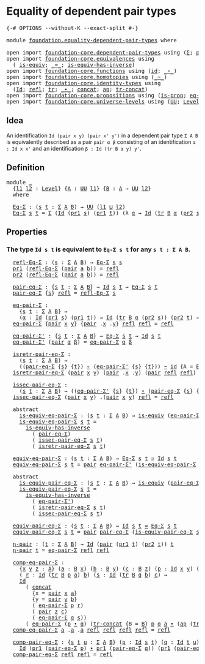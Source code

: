 # Equality of dependent pair types

<pre class="Agda"><a id="45" class="Symbol">{-#</a> <a id="49" class="Keyword">OPTIONS</a> <a id="57" class="Pragma">--without-K</a> <a id="69" class="Pragma">--exact-split</a> <a id="83" class="Symbol">#-}</a>

<a id="88" class="Keyword">module</a> <a id="95" href="foundation.equality-dependent-pair-types.html" class="Module">foundation.equality-dependent-pair-types</a> <a id="136" class="Keyword">where</a>

<a id="143" class="Keyword">open</a> <a id="148" class="Keyword">import</a> <a id="155" href="foundation-core.dependent-pair-types.html" class="Module">foundation-core.dependent-pair-types</a> <a id="192" class="Keyword">using</a> <a id="198" class="Symbol">(</a><a id="199" href="foundation-core.dependent-pair-types.html#502" class="Record">Σ</a><a id="200" class="Symbol">;</a> <a id="202" href="foundation-core.dependent-pair-types.html#575" class="InductiveConstructor">pair</a><a id="206" class="Symbol">;</a> <a id="208" href="foundation-core.dependent-pair-types.html#592" class="Field">pr1</a><a id="211" class="Symbol">;</a> <a id="213" href="foundation-core.dependent-pair-types.html#604" class="Field">pr2</a><a id="216" class="Symbol">)</a>
<a id="218" class="Keyword">open</a> <a id="223" class="Keyword">import</a> <a id="230" href="foundation-core.equivalences.html" class="Module">foundation-core.equivalences</a> <a id="259" class="Keyword">using</a>
  <a id="267" class="Symbol">(</a> <a id="269" href="foundation-core.equivalences.html#1542" class="Function">is-equiv</a><a id="277" class="Symbol">;</a> <a id="279" href="foundation-core.equivalences.html#1607" class="Function Operator">_≃_</a><a id="282" class="Symbol">;</a> <a id="284" href="foundation-core.equivalences.html#2999" class="Function">is-equiv-has-inverse</a><a id="304" class="Symbol">)</a>
<a id="306" class="Keyword">open</a> <a id="311" class="Keyword">import</a> <a id="318" href="foundation-core.functions.html" class="Module">foundation-core.functions</a> <a id="344" class="Keyword">using</a> <a id="350" class="Symbol">(</a><a id="351" href="foundation-core.functions.html#309" class="Function">id</a><a id="353" class="Symbol">;</a> <a id="355" href="foundation-core.functions.html#407" class="Function Operator">_∘_</a><a id="358" class="Symbol">)</a>
<a id="360" class="Keyword">open</a> <a id="365" class="Keyword">import</a> <a id="372" href="foundation-core.homotopies.html" class="Module">foundation-core.homotopies</a> <a id="399" class="Keyword">using</a> <a id="405" class="Symbol">(</a><a id="406" href="foundation-core.homotopies.html#467" class="Function Operator">_~_</a><a id="409" class="Symbol">)</a>
<a id="411" class="Keyword">open</a> <a id="416" class="Keyword">import</a> <a id="423" href="foundation-core.identity-types.html" class="Module">foundation-core.identity-types</a> <a id="454" class="Keyword">using</a>
  <a id="462" class="Symbol">(</a><a id="463" href="foundation-core.identity-types.html#641" class="Datatype">Id</a><a id="465" class="Symbol">;</a> <a id="467" href="foundation-core.identity-types.html#694" class="InductiveConstructor">refl</a><a id="471" class="Symbol">;</a> <a id="473" href="foundation-core.identity-types.html#4583" class="Function">tr</a><a id="475" class="Symbol">;</a> <a id="477" href="foundation-core.identity-types.html#1239" class="Function Operator">_∙_</a><a id="480" class="Symbol">;</a> <a id="482" href="foundation-core.identity-types.html#1302" class="Function">concat</a><a id="488" class="Symbol">;</a> <a id="490" href="foundation-core.identity-types.html#2853" class="Function">ap</a><a id="492" class="Symbol">;</a> <a id="494" href="foundation-core.identity-types.html#5160" class="Function">tr-concat</a><a id="503" class="Symbol">)</a>
<a id="505" class="Keyword">open</a> <a id="510" class="Keyword">import</a> <a id="517" href="foundation-core.propositions.html" class="Module">foundation-core.propositions</a> <a id="546" class="Keyword">using</a> <a id="552" class="Symbol">(</a><a id="553" href="foundation-core.propositions.html#1295" class="Function">is-prop</a><a id="560" class="Symbol">;</a> <a id="562" href="foundation-core.propositions.html#2707" class="Function">eq-is-prop</a><a id="572" class="Symbol">)</a>
<a id="574" class="Keyword">open</a> <a id="579" class="Keyword">import</a> <a id="586" href="foundation-core.universe-levels.html" class="Module">foundation-core.universe-levels</a> <a id="618" class="Keyword">using</a> <a id="624" class="Symbol">(</a><a id="625" href="foundation-core.universe-levels.html#222" class="Primitive">UU</a><a id="627" class="Symbol">;</a> <a id="629" href="Agda.Primitive.html#597" class="Postulate">Level</a><a id="634" class="Symbol">;</a> <a id="636" href="Agda.Primitive.html#810" class="Primitive Operator">_⊔_</a><a id="639" class="Symbol">)</a>
</pre>
## Idea

An identification `Id (pair x y) (pair x' y')` in a dependent pair type `Σ A B` is equivalently described as a pair `pair α β` consisting of an identification `α : Id x x'` and an identification `β : Id (tr B α y) y'`. 

## Definition

<pre class="Agda">
<a id="900" class="Keyword">module</a> <a id="907" href="foundation.equality-dependent-pair-types.html#907" class="Module">_</a>
  <a id="911" class="Symbol">{</a><a id="912" href="foundation.equality-dependent-pair-types.html#912" class="Bound">l1</a> <a id="915" href="foundation.equality-dependent-pair-types.html#915" class="Bound">l2</a> <a id="918" class="Symbol">:</a> <a id="920" href="Agda.Primitive.html#597" class="Postulate">Level</a><a id="925" class="Symbol">}</a> <a id="927" class="Symbol">{</a><a id="928" href="foundation.equality-dependent-pair-types.html#928" class="Bound">A</a> <a id="930" class="Symbol">:</a> <a id="932" href="foundation-core.universe-levels.html#222" class="Primitive">UU</a> <a id="935" href="foundation.equality-dependent-pair-types.html#912" class="Bound">l1</a><a id="937" class="Symbol">}</a> <a id="939" class="Symbol">{</a><a id="940" href="foundation.equality-dependent-pair-types.html#940" class="Bound">B</a> <a id="942" class="Symbol">:</a> <a id="944" href="foundation.equality-dependent-pair-types.html#928" class="Bound">A</a> <a id="946" class="Symbol">→</a> <a id="948" href="foundation-core.universe-levels.html#222" class="Primitive">UU</a> <a id="951" href="foundation.equality-dependent-pair-types.html#915" class="Bound">l2</a><a id="953" class="Symbol">}</a>
  <a id="957" class="Keyword">where</a>

  <a id="966" href="foundation.equality-dependent-pair-types.html#966" class="Function">Eq-Σ</a> <a id="971" class="Symbol">:</a> <a id="973" class="Symbol">(</a><a id="974" href="foundation.equality-dependent-pair-types.html#974" class="Bound">s</a> <a id="976" href="foundation.equality-dependent-pair-types.html#976" class="Bound">t</a> <a id="978" class="Symbol">:</a> <a id="980" href="foundation-core.dependent-pair-types.html#502" class="Record">Σ</a> <a id="982" href="foundation.equality-dependent-pair-types.html#928" class="Bound">A</a> <a id="984" href="foundation.equality-dependent-pair-types.html#940" class="Bound">B</a><a id="985" class="Symbol">)</a> <a id="987" class="Symbol">→</a> <a id="989" href="foundation-core.universe-levels.html#222" class="Primitive">UU</a> <a id="992" class="Symbol">(</a><a id="993" href="foundation.equality-dependent-pair-types.html#912" class="Bound">l1</a> <a id="996" href="Agda.Primitive.html#810" class="Primitive Operator">⊔</a> <a id="998" href="foundation.equality-dependent-pair-types.html#915" class="Bound">l2</a><a id="1000" class="Symbol">)</a>
  <a id="1004" href="foundation.equality-dependent-pair-types.html#966" class="Function">Eq-Σ</a> <a id="1009" href="foundation.equality-dependent-pair-types.html#1009" class="Bound">s</a> <a id="1011" href="foundation.equality-dependent-pair-types.html#1011" class="Bound">t</a> <a id="1013" class="Symbol">=</a> <a id="1015" href="foundation-core.dependent-pair-types.html#502" class="Record">Σ</a> <a id="1017" class="Symbol">(</a><a id="1018" href="foundation-core.identity-types.html#641" class="Datatype">Id</a> <a id="1021" class="Symbol">(</a><a id="1022" href="foundation-core.dependent-pair-types.html#592" class="Field">pr1</a> <a id="1026" href="foundation.equality-dependent-pair-types.html#1009" class="Bound">s</a><a id="1027" class="Symbol">)</a> <a id="1029" class="Symbol">(</a><a id="1030" href="foundation-core.dependent-pair-types.html#592" class="Field">pr1</a> <a id="1034" href="foundation.equality-dependent-pair-types.html#1011" class="Bound">t</a><a id="1035" class="Symbol">))</a> <a id="1038" class="Symbol">(λ</a> <a id="1041" href="foundation.equality-dependent-pair-types.html#1041" class="Bound">α</a> <a id="1043" class="Symbol">→</a> <a id="1045" href="foundation-core.identity-types.html#641" class="Datatype">Id</a> <a id="1048" class="Symbol">(</a><a id="1049" href="foundation-core.identity-types.html#4583" class="Function">tr</a> <a id="1052" href="foundation.equality-dependent-pair-types.html#940" class="Bound">B</a> <a id="1054" href="foundation.equality-dependent-pair-types.html#1041" class="Bound">α</a> <a id="1056" class="Symbol">(</a><a id="1057" href="foundation-core.dependent-pair-types.html#604" class="Field">pr2</a> <a id="1061" href="foundation.equality-dependent-pair-types.html#1009" class="Bound">s</a><a id="1062" class="Symbol">))</a> <a id="1065" class="Symbol">(</a><a id="1066" href="foundation-core.dependent-pair-types.html#604" class="Field">pr2</a> <a id="1070" href="foundation.equality-dependent-pair-types.html#1011" class="Bound">t</a><a id="1071" class="Symbol">))</a>
</pre>
## Properties

### The type `Id s t` is equivalent to `Eq-Σ s t` for any `s t : Σ A B`.

<pre class="Agda">  <a id="1178" href="foundation.equality-dependent-pair-types.html#1178" class="Function">refl-Eq-Σ</a> <a id="1188" class="Symbol">:</a> <a id="1190" class="Symbol">(</a><a id="1191" href="foundation.equality-dependent-pair-types.html#1191" class="Bound">s</a> <a id="1193" class="Symbol">:</a> <a id="1195" href="foundation-core.dependent-pair-types.html#502" class="Record">Σ</a> <a id="1197" href="foundation.equality-dependent-pair-types.html#928" class="Bound">A</a> <a id="1199" href="foundation.equality-dependent-pair-types.html#940" class="Bound">B</a><a id="1200" class="Symbol">)</a> <a id="1202" class="Symbol">→</a> <a id="1204" href="foundation.equality-dependent-pair-types.html#966" class="Function">Eq-Σ</a> <a id="1209" href="foundation.equality-dependent-pair-types.html#1191" class="Bound">s</a> <a id="1211" href="foundation.equality-dependent-pair-types.html#1191" class="Bound">s</a>
  <a id="1215" href="foundation-core.dependent-pair-types.html#592" class="Field">pr1</a> <a id="1219" class="Symbol">(</a><a id="1220" href="foundation.equality-dependent-pair-types.html#1178" class="Function">refl-Eq-Σ</a> <a id="1230" class="Symbol">(</a><a id="1231" href="foundation-core.dependent-pair-types.html#575" class="InductiveConstructor">pair</a> <a id="1236" href="foundation.equality-dependent-pair-types.html#1236" class="Bound">a</a> <a id="1238" href="foundation.equality-dependent-pair-types.html#1238" class="Bound">b</a><a id="1239" class="Symbol">))</a> <a id="1242" class="Symbol">=</a> <a id="1244" href="foundation-core.identity-types.html#694" class="InductiveConstructor">refl</a>
  <a id="1251" href="foundation-core.dependent-pair-types.html#604" class="Field">pr2</a> <a id="1255" class="Symbol">(</a><a id="1256" href="foundation.equality-dependent-pair-types.html#1178" class="Function">refl-Eq-Σ</a> <a id="1266" class="Symbol">(</a><a id="1267" href="foundation-core.dependent-pair-types.html#575" class="InductiveConstructor">pair</a> <a id="1272" href="foundation.equality-dependent-pair-types.html#1272" class="Bound">a</a> <a id="1274" href="foundation.equality-dependent-pair-types.html#1274" class="Bound">b</a><a id="1275" class="Symbol">))</a> <a id="1278" class="Symbol">=</a> <a id="1280" href="foundation-core.identity-types.html#694" class="InductiveConstructor">refl</a>

  <a id="1288" href="foundation.equality-dependent-pair-types.html#1288" class="Function">pair-eq-Σ</a> <a id="1298" class="Symbol">:</a> <a id="1300" class="Symbol">{</a><a id="1301" href="foundation.equality-dependent-pair-types.html#1301" class="Bound">s</a> <a id="1303" href="foundation.equality-dependent-pair-types.html#1303" class="Bound">t</a> <a id="1305" class="Symbol">:</a> <a id="1307" href="foundation-core.dependent-pair-types.html#502" class="Record">Σ</a> <a id="1309" href="foundation.equality-dependent-pair-types.html#928" class="Bound">A</a> <a id="1311" href="foundation.equality-dependent-pair-types.html#940" class="Bound">B</a><a id="1312" class="Symbol">}</a> <a id="1314" class="Symbol">→</a> <a id="1316" href="foundation-core.identity-types.html#641" class="Datatype">Id</a> <a id="1319" href="foundation.equality-dependent-pair-types.html#1301" class="Bound">s</a> <a id="1321" href="foundation.equality-dependent-pair-types.html#1303" class="Bound">t</a> <a id="1323" class="Symbol">→</a> <a id="1325" href="foundation.equality-dependent-pair-types.html#966" class="Function">Eq-Σ</a> <a id="1330" href="foundation.equality-dependent-pair-types.html#1301" class="Bound">s</a> <a id="1332" href="foundation.equality-dependent-pair-types.html#1303" class="Bound">t</a>
  <a id="1336" href="foundation.equality-dependent-pair-types.html#1288" class="Function">pair-eq-Σ</a> <a id="1346" class="Symbol">{</a><a id="1347" href="foundation.equality-dependent-pair-types.html#1347" class="Bound">s</a><a id="1348" class="Symbol">}</a> <a id="1350" href="foundation-core.identity-types.html#694" class="InductiveConstructor">refl</a> <a id="1355" class="Symbol">=</a> <a id="1357" href="foundation.equality-dependent-pair-types.html#1178" class="Function">refl-Eq-Σ</a> <a id="1367" href="foundation.equality-dependent-pair-types.html#1347" class="Bound">s</a>

  <a id="1372" href="foundation.equality-dependent-pair-types.html#1372" class="Function">eq-pair-Σ</a> <a id="1382" class="Symbol">:</a>
    <a id="1388" class="Symbol">{</a><a id="1389" href="foundation.equality-dependent-pair-types.html#1389" class="Bound">s</a> <a id="1391" href="foundation.equality-dependent-pair-types.html#1391" class="Bound">t</a> <a id="1393" class="Symbol">:</a> <a id="1395" href="foundation-core.dependent-pair-types.html#502" class="Record">Σ</a> <a id="1397" href="foundation.equality-dependent-pair-types.html#928" class="Bound">A</a> <a id="1399" href="foundation.equality-dependent-pair-types.html#940" class="Bound">B</a><a id="1400" class="Symbol">}</a> <a id="1402" class="Symbol">→</a>
    <a id="1408" class="Symbol">(</a><a id="1409" href="foundation.equality-dependent-pair-types.html#1409" class="Bound">α</a> <a id="1411" class="Symbol">:</a> <a id="1413" href="foundation-core.identity-types.html#641" class="Datatype">Id</a> <a id="1416" class="Symbol">(</a><a id="1417" href="foundation-core.dependent-pair-types.html#592" class="Field">pr1</a> <a id="1421" href="foundation.equality-dependent-pair-types.html#1389" class="Bound">s</a><a id="1422" class="Symbol">)</a> <a id="1424" class="Symbol">(</a><a id="1425" href="foundation-core.dependent-pair-types.html#592" class="Field">pr1</a> <a id="1429" href="foundation.equality-dependent-pair-types.html#1391" class="Bound">t</a><a id="1430" class="Symbol">))</a> <a id="1433" class="Symbol">→</a> <a id="1435" href="foundation-core.identity-types.html#641" class="Datatype">Id</a> <a id="1438" class="Symbol">(</a><a id="1439" href="foundation-core.identity-types.html#4583" class="Function">tr</a> <a id="1442" href="foundation.equality-dependent-pair-types.html#940" class="Bound">B</a> <a id="1444" href="foundation.equality-dependent-pair-types.html#1409" class="Bound">α</a> <a id="1446" class="Symbol">(</a><a id="1447" href="foundation-core.dependent-pair-types.html#604" class="Field">pr2</a> <a id="1451" href="foundation.equality-dependent-pair-types.html#1389" class="Bound">s</a><a id="1452" class="Symbol">))</a> <a id="1455" class="Symbol">(</a><a id="1456" href="foundation-core.dependent-pair-types.html#604" class="Field">pr2</a> <a id="1460" href="foundation.equality-dependent-pair-types.html#1391" class="Bound">t</a><a id="1461" class="Symbol">)</a> <a id="1463" class="Symbol">→</a> <a id="1465" href="foundation-core.identity-types.html#641" class="Datatype">Id</a> <a id="1468" href="foundation.equality-dependent-pair-types.html#1389" class="Bound">s</a> <a id="1470" href="foundation.equality-dependent-pair-types.html#1391" class="Bound">t</a>
  <a id="1474" href="foundation.equality-dependent-pair-types.html#1372" class="Function">eq-pair-Σ</a> <a id="1484" class="Symbol">{</a><a id="1485" href="foundation-core.dependent-pair-types.html#575" class="InductiveConstructor">pair</a> <a id="1490" href="foundation.equality-dependent-pair-types.html#1490" class="Bound">x</a> <a id="1492" href="foundation.equality-dependent-pair-types.html#1492" class="Bound">y</a><a id="1493" class="Symbol">}</a> <a id="1495" class="Symbol">{</a><a id="1496" href="foundation-core.dependent-pair-types.html#575" class="InductiveConstructor">pair</a> <a id="1501" class="DottedPattern Symbol">.</a><a id="1502" href="foundation.equality-dependent-pair-types.html#1490" class="DottedPattern Bound">x</a> <a id="1504" class="DottedPattern Symbol">.</a><a id="1505" href="foundation.equality-dependent-pair-types.html#1492" class="DottedPattern Bound">y</a><a id="1506" class="Symbol">}</a> <a id="1508" href="foundation-core.identity-types.html#694" class="InductiveConstructor">refl</a> <a id="1513" href="foundation-core.identity-types.html#694" class="InductiveConstructor">refl</a> <a id="1518" class="Symbol">=</a> <a id="1520" href="foundation-core.identity-types.html#694" class="InductiveConstructor">refl</a>

  <a id="1528" href="foundation.equality-dependent-pair-types.html#1528" class="Function">eq-pair-Σ&#39;</a> <a id="1539" class="Symbol">:</a> <a id="1541" class="Symbol">{</a><a id="1542" href="foundation.equality-dependent-pair-types.html#1542" class="Bound">s</a> <a id="1544" href="foundation.equality-dependent-pair-types.html#1544" class="Bound">t</a> <a id="1546" class="Symbol">:</a> <a id="1548" href="foundation-core.dependent-pair-types.html#502" class="Record">Σ</a> <a id="1550" href="foundation.equality-dependent-pair-types.html#928" class="Bound">A</a> <a id="1552" href="foundation.equality-dependent-pair-types.html#940" class="Bound">B</a><a id="1553" class="Symbol">}</a> <a id="1555" class="Symbol">→</a> <a id="1557" href="foundation.equality-dependent-pair-types.html#966" class="Function">Eq-Σ</a> <a id="1562" href="foundation.equality-dependent-pair-types.html#1542" class="Bound">s</a> <a id="1564" href="foundation.equality-dependent-pair-types.html#1544" class="Bound">t</a> <a id="1566" class="Symbol">→</a> <a id="1568" href="foundation-core.identity-types.html#641" class="Datatype">Id</a> <a id="1571" href="foundation.equality-dependent-pair-types.html#1542" class="Bound">s</a> <a id="1573" href="foundation.equality-dependent-pair-types.html#1544" class="Bound">t</a>
  <a id="1577" href="foundation.equality-dependent-pair-types.html#1528" class="Function">eq-pair-Σ&#39;</a> <a id="1588" class="Symbol">(</a><a id="1589" href="foundation-core.dependent-pair-types.html#575" class="InductiveConstructor">pair</a> <a id="1594" href="foundation.equality-dependent-pair-types.html#1594" class="Bound">α</a> <a id="1596" href="foundation.equality-dependent-pair-types.html#1596" class="Bound">β</a><a id="1597" class="Symbol">)</a> <a id="1599" class="Symbol">=</a> <a id="1601" href="foundation.equality-dependent-pair-types.html#1372" class="Function">eq-pair-Σ</a> <a id="1611" href="foundation.equality-dependent-pair-types.html#1594" class="Bound">α</a> <a id="1613" href="foundation.equality-dependent-pair-types.html#1596" class="Bound">β</a>

  <a id="1618" href="foundation.equality-dependent-pair-types.html#1618" class="Function">isretr-pair-eq-Σ</a> <a id="1635" class="Symbol">:</a>
    <a id="1641" class="Symbol">(</a><a id="1642" href="foundation.equality-dependent-pair-types.html#1642" class="Bound">s</a> <a id="1644" href="foundation.equality-dependent-pair-types.html#1644" class="Bound">t</a> <a id="1646" class="Symbol">:</a> <a id="1648" href="foundation-core.dependent-pair-types.html#502" class="Record">Σ</a> <a id="1650" href="foundation.equality-dependent-pair-types.html#928" class="Bound">A</a> <a id="1652" href="foundation.equality-dependent-pair-types.html#940" class="Bound">B</a><a id="1653" class="Symbol">)</a> <a id="1655" class="Symbol">→</a>
    <a id="1661" class="Symbol">((</a><a id="1663" href="foundation.equality-dependent-pair-types.html#1288" class="Function">pair-eq-Σ</a> <a id="1673" class="Symbol">{</a><a id="1674" href="foundation.equality-dependent-pair-types.html#1642" class="Bound">s</a><a id="1675" class="Symbol">}</a> <a id="1677" class="Symbol">{</a><a id="1678" href="foundation.equality-dependent-pair-types.html#1644" class="Bound">t</a><a id="1679" class="Symbol">})</a> <a id="1682" href="foundation-core.functions.html#407" class="Function Operator">∘</a> <a id="1684" class="Symbol">(</a><a id="1685" href="foundation.equality-dependent-pair-types.html#1528" class="Function">eq-pair-Σ&#39;</a> <a id="1696" class="Symbol">{</a><a id="1697" href="foundation.equality-dependent-pair-types.html#1642" class="Bound">s</a><a id="1698" class="Symbol">}</a> <a id="1700" class="Symbol">{</a><a id="1701" href="foundation.equality-dependent-pair-types.html#1644" class="Bound">t</a><a id="1702" class="Symbol">}))</a> <a id="1706" href="foundation-core.homotopies.html#467" class="Function Operator">~</a> <a id="1708" href="foundation-core.functions.html#309" class="Function">id</a> <a id="1711" class="Symbol">{</a><a id="1712" class="Argument">A</a> <a id="1714" class="Symbol">=</a> <a id="1716" href="foundation.equality-dependent-pair-types.html#966" class="Function">Eq-Σ</a> <a id="1721" href="foundation.equality-dependent-pair-types.html#1642" class="Bound">s</a> <a id="1723" href="foundation.equality-dependent-pair-types.html#1644" class="Bound">t</a><a id="1724" class="Symbol">}</a>
  <a id="1728" href="foundation.equality-dependent-pair-types.html#1618" class="Function">isretr-pair-eq-Σ</a> <a id="1745" class="Symbol">(</a><a id="1746" href="foundation-core.dependent-pair-types.html#575" class="InductiveConstructor">pair</a> <a id="1751" href="foundation.equality-dependent-pair-types.html#1751" class="Bound">x</a> <a id="1753" href="foundation.equality-dependent-pair-types.html#1753" class="Bound">y</a><a id="1754" class="Symbol">)</a> <a id="1756" class="Symbol">(</a><a id="1757" href="foundation-core.dependent-pair-types.html#575" class="InductiveConstructor">pair</a> <a id="1762" class="DottedPattern Symbol">.</a><a id="1763" href="foundation.equality-dependent-pair-types.html#1751" class="DottedPattern Bound">x</a> <a id="1765" class="DottedPattern Symbol">.</a><a id="1766" href="foundation.equality-dependent-pair-types.html#1753" class="DottedPattern Bound">y</a><a id="1767" class="Symbol">)</a> <a id="1769" class="Symbol">(</a><a id="1770" href="foundation-core.dependent-pair-types.html#575" class="InductiveConstructor">pair</a> <a id="1775" href="foundation-core.identity-types.html#694" class="InductiveConstructor">refl</a> <a id="1780" href="foundation-core.identity-types.html#694" class="InductiveConstructor">refl</a><a id="1784" class="Symbol">)</a> <a id="1786" class="Symbol">=</a> <a id="1788" href="foundation-core.identity-types.html#694" class="InductiveConstructor">refl</a>

  <a id="1796" href="foundation.equality-dependent-pair-types.html#1796" class="Function">issec-pair-eq-Σ</a> <a id="1812" class="Symbol">:</a>
    <a id="1818" class="Symbol">(</a><a id="1819" href="foundation.equality-dependent-pair-types.html#1819" class="Bound">s</a> <a id="1821" href="foundation.equality-dependent-pair-types.html#1821" class="Bound">t</a> <a id="1823" class="Symbol">:</a> <a id="1825" href="foundation-core.dependent-pair-types.html#502" class="Record">Σ</a> <a id="1827" href="foundation.equality-dependent-pair-types.html#928" class="Bound">A</a> <a id="1829" href="foundation.equality-dependent-pair-types.html#940" class="Bound">B</a><a id="1830" class="Symbol">)</a> <a id="1832" class="Symbol">→</a> <a id="1834" class="Symbol">((</a><a id="1836" href="foundation.equality-dependent-pair-types.html#1528" class="Function">eq-pair-Σ&#39;</a> <a id="1847" class="Symbol">{</a><a id="1848" href="foundation.equality-dependent-pair-types.html#1819" class="Bound">s</a><a id="1849" class="Symbol">}</a> <a id="1851" class="Symbol">{</a><a id="1852" href="foundation.equality-dependent-pair-types.html#1821" class="Bound">t</a><a id="1853" class="Symbol">})</a> <a id="1856" href="foundation-core.functions.html#407" class="Function Operator">∘</a> <a id="1858" class="Symbol">(</a><a id="1859" href="foundation.equality-dependent-pair-types.html#1288" class="Function">pair-eq-Σ</a> <a id="1869" class="Symbol">{</a><a id="1870" href="foundation.equality-dependent-pair-types.html#1819" class="Bound">s</a><a id="1871" class="Symbol">}</a> <a id="1873" class="Symbol">{</a><a id="1874" href="foundation.equality-dependent-pair-types.html#1821" class="Bound">t</a><a id="1875" class="Symbol">}))</a> <a id="1879" href="foundation-core.homotopies.html#467" class="Function Operator">~</a> <a id="1881" href="foundation-core.functions.html#309" class="Function">id</a>
  <a id="1886" href="foundation.equality-dependent-pair-types.html#1796" class="Function">issec-pair-eq-Σ</a> <a id="1902" class="Symbol">(</a><a id="1903" href="foundation-core.dependent-pair-types.html#575" class="InductiveConstructor">pair</a> <a id="1908" href="foundation.equality-dependent-pair-types.html#1908" class="Bound">x</a> <a id="1910" href="foundation.equality-dependent-pair-types.html#1910" class="Bound">y</a><a id="1911" class="Symbol">)</a> <a id="1913" class="DottedPattern Symbol">.(</a><a id="1915" href="foundation-core.dependent-pair-types.html#575" class="DottedPattern InductiveConstructor">pair</a> <a id="1920" href="foundation.equality-dependent-pair-types.html#1908" class="DottedPattern Bound">x</a> <a id="1922" href="foundation.equality-dependent-pair-types.html#1910" class="DottedPattern Bound">y</a><a id="1923" class="DottedPattern Symbol">)</a> <a id="1925" href="foundation-core.identity-types.html#694" class="InductiveConstructor">refl</a> <a id="1930" class="Symbol">=</a> <a id="1932" href="foundation-core.identity-types.html#694" class="InductiveConstructor">refl</a>

  <a id="1940" class="Keyword">abstract</a>
    <a id="1953" href="foundation.equality-dependent-pair-types.html#1953" class="Function">is-equiv-eq-pair-Σ</a> <a id="1972" class="Symbol">:</a> <a id="1974" class="Symbol">(</a><a id="1975" href="foundation.equality-dependent-pair-types.html#1975" class="Bound">s</a> <a id="1977" href="foundation.equality-dependent-pair-types.html#1977" class="Bound">t</a> <a id="1979" class="Symbol">:</a> <a id="1981" href="foundation-core.dependent-pair-types.html#502" class="Record">Σ</a> <a id="1983" href="foundation.equality-dependent-pair-types.html#928" class="Bound">A</a> <a id="1985" href="foundation.equality-dependent-pair-types.html#940" class="Bound">B</a><a id="1986" class="Symbol">)</a> <a id="1988" class="Symbol">→</a> <a id="1990" href="foundation-core.equivalences.html#1542" class="Function">is-equiv</a> <a id="1999" class="Symbol">(</a><a id="2000" href="foundation.equality-dependent-pair-types.html#1528" class="Function">eq-pair-Σ&#39;</a> <a id="2011" class="Symbol">{</a><a id="2012" href="foundation.equality-dependent-pair-types.html#1975" class="Bound">s</a><a id="2013" class="Symbol">}</a> <a id="2015" class="Symbol">{</a><a id="2016" href="foundation.equality-dependent-pair-types.html#1977" class="Bound">t</a><a id="2017" class="Symbol">})</a>
    <a id="2024" href="foundation.equality-dependent-pair-types.html#1953" class="Function">is-equiv-eq-pair-Σ</a> <a id="2043" href="foundation.equality-dependent-pair-types.html#2043" class="Bound">s</a> <a id="2045" href="foundation.equality-dependent-pair-types.html#2045" class="Bound">t</a> <a id="2047" class="Symbol">=</a>
      <a id="2055" href="foundation-core.equivalences.html#2999" class="Function">is-equiv-has-inverse</a>
        <a id="2084" class="Symbol">(</a> <a id="2086" href="foundation.equality-dependent-pair-types.html#1288" class="Function">pair-eq-Σ</a><a id="2095" class="Symbol">)</a>
        <a id="2105" class="Symbol">(</a> <a id="2107" href="foundation.equality-dependent-pair-types.html#1796" class="Function">issec-pair-eq-Σ</a> <a id="2123" href="foundation.equality-dependent-pair-types.html#2043" class="Bound">s</a> <a id="2125" href="foundation.equality-dependent-pair-types.html#2045" class="Bound">t</a><a id="2126" class="Symbol">)</a>
        <a id="2136" class="Symbol">(</a> <a id="2138" href="foundation.equality-dependent-pair-types.html#1618" class="Function">isretr-pair-eq-Σ</a> <a id="2155" href="foundation.equality-dependent-pair-types.html#2043" class="Bound">s</a> <a id="2157" href="foundation.equality-dependent-pair-types.html#2045" class="Bound">t</a><a id="2158" class="Symbol">)</a>

  <a id="2163" href="foundation.equality-dependent-pair-types.html#2163" class="Function">equiv-eq-pair-Σ</a> <a id="2179" class="Symbol">:</a> <a id="2181" class="Symbol">(</a><a id="2182" href="foundation.equality-dependent-pair-types.html#2182" class="Bound">s</a> <a id="2184" href="foundation.equality-dependent-pair-types.html#2184" class="Bound">t</a> <a id="2186" class="Symbol">:</a> <a id="2188" href="foundation-core.dependent-pair-types.html#502" class="Record">Σ</a> <a id="2190" href="foundation.equality-dependent-pair-types.html#928" class="Bound">A</a> <a id="2192" href="foundation.equality-dependent-pair-types.html#940" class="Bound">B</a><a id="2193" class="Symbol">)</a> <a id="2195" class="Symbol">→</a> <a id="2197" href="foundation.equality-dependent-pair-types.html#966" class="Function">Eq-Σ</a> <a id="2202" href="foundation.equality-dependent-pair-types.html#2182" class="Bound">s</a> <a id="2204" href="foundation.equality-dependent-pair-types.html#2184" class="Bound">t</a> <a id="2206" href="foundation-core.equivalences.html#1607" class="Function Operator">≃</a> <a id="2208" href="foundation-core.identity-types.html#641" class="Datatype">Id</a> <a id="2211" href="foundation.equality-dependent-pair-types.html#2182" class="Bound">s</a> <a id="2213" href="foundation.equality-dependent-pair-types.html#2184" class="Bound">t</a>
  <a id="2217" href="foundation.equality-dependent-pair-types.html#2163" class="Function">equiv-eq-pair-Σ</a> <a id="2233" href="foundation.equality-dependent-pair-types.html#2233" class="Bound">s</a> <a id="2235" href="foundation.equality-dependent-pair-types.html#2235" class="Bound">t</a> <a id="2237" class="Symbol">=</a> <a id="2239" href="foundation-core.dependent-pair-types.html#575" class="InductiveConstructor">pair</a> <a id="2244" href="foundation.equality-dependent-pair-types.html#1528" class="Function">eq-pair-Σ&#39;</a> <a id="2255" class="Symbol">(</a><a id="2256" href="foundation.equality-dependent-pair-types.html#1953" class="Function">is-equiv-eq-pair-Σ</a> <a id="2275" href="foundation.equality-dependent-pair-types.html#2233" class="Bound">s</a> <a id="2277" href="foundation.equality-dependent-pair-types.html#2235" class="Bound">t</a><a id="2278" class="Symbol">)</a>

  <a id="2283" class="Keyword">abstract</a>
    <a id="2296" href="foundation.equality-dependent-pair-types.html#2296" class="Function">is-equiv-pair-eq-Σ</a> <a id="2315" class="Symbol">:</a> <a id="2317" class="Symbol">(</a><a id="2318" href="foundation.equality-dependent-pair-types.html#2318" class="Bound">s</a> <a id="2320" href="foundation.equality-dependent-pair-types.html#2320" class="Bound">t</a> <a id="2322" class="Symbol">:</a> <a id="2324" href="foundation-core.dependent-pair-types.html#502" class="Record">Σ</a> <a id="2326" href="foundation.equality-dependent-pair-types.html#928" class="Bound">A</a> <a id="2328" href="foundation.equality-dependent-pair-types.html#940" class="Bound">B</a><a id="2329" class="Symbol">)</a> <a id="2331" class="Symbol">→</a> <a id="2333" href="foundation-core.equivalences.html#1542" class="Function">is-equiv</a> <a id="2342" class="Symbol">(</a><a id="2343" href="foundation.equality-dependent-pair-types.html#1288" class="Function">pair-eq-Σ</a> <a id="2353" class="Symbol">{</a><a id="2354" href="foundation.equality-dependent-pair-types.html#2318" class="Bound">s</a><a id="2355" class="Symbol">}</a> <a id="2357" class="Symbol">{</a><a id="2358" href="foundation.equality-dependent-pair-types.html#2320" class="Bound">t</a><a id="2359" class="Symbol">})</a>
    <a id="2366" href="foundation.equality-dependent-pair-types.html#2296" class="Function">is-equiv-pair-eq-Σ</a> <a id="2385" href="foundation.equality-dependent-pair-types.html#2385" class="Bound">s</a> <a id="2387" href="foundation.equality-dependent-pair-types.html#2387" class="Bound">t</a> <a id="2389" class="Symbol">=</a>
      <a id="2397" href="foundation-core.equivalences.html#2999" class="Function">is-equiv-has-inverse</a>
        <a id="2426" class="Symbol">(</a> <a id="2428" href="foundation.equality-dependent-pair-types.html#1528" class="Function">eq-pair-Σ&#39;</a><a id="2438" class="Symbol">)</a>
        <a id="2448" class="Symbol">(</a> <a id="2450" href="foundation.equality-dependent-pair-types.html#1618" class="Function">isretr-pair-eq-Σ</a> <a id="2467" href="foundation.equality-dependent-pair-types.html#2385" class="Bound">s</a> <a id="2469" href="foundation.equality-dependent-pair-types.html#2387" class="Bound">t</a><a id="2470" class="Symbol">)</a>
        <a id="2480" class="Symbol">(</a> <a id="2482" href="foundation.equality-dependent-pair-types.html#1796" class="Function">issec-pair-eq-Σ</a> <a id="2498" href="foundation.equality-dependent-pair-types.html#2385" class="Bound">s</a> <a id="2500" href="foundation.equality-dependent-pair-types.html#2387" class="Bound">t</a><a id="2501" class="Symbol">)</a>

  <a id="2506" href="foundation.equality-dependent-pair-types.html#2506" class="Function">equiv-pair-eq-Σ</a> <a id="2522" class="Symbol">:</a> <a id="2524" class="Symbol">(</a><a id="2525" href="foundation.equality-dependent-pair-types.html#2525" class="Bound">s</a> <a id="2527" href="foundation.equality-dependent-pair-types.html#2527" class="Bound">t</a> <a id="2529" class="Symbol">:</a> <a id="2531" href="foundation-core.dependent-pair-types.html#502" class="Record">Σ</a> <a id="2533" href="foundation.equality-dependent-pair-types.html#928" class="Bound">A</a> <a id="2535" href="foundation.equality-dependent-pair-types.html#940" class="Bound">B</a><a id="2536" class="Symbol">)</a> <a id="2538" class="Symbol">→</a> <a id="2540" href="foundation-core.identity-types.html#641" class="Datatype">Id</a> <a id="2543" href="foundation.equality-dependent-pair-types.html#2525" class="Bound">s</a> <a id="2545" href="foundation.equality-dependent-pair-types.html#2527" class="Bound">t</a> <a id="2547" href="foundation-core.equivalences.html#1607" class="Function Operator">≃</a> <a id="2549" href="foundation.equality-dependent-pair-types.html#966" class="Function">Eq-Σ</a> <a id="2554" href="foundation.equality-dependent-pair-types.html#2525" class="Bound">s</a> <a id="2556" href="foundation.equality-dependent-pair-types.html#2527" class="Bound">t</a>
  <a id="2560" href="foundation.equality-dependent-pair-types.html#2506" class="Function">equiv-pair-eq-Σ</a> <a id="2576" href="foundation.equality-dependent-pair-types.html#2576" class="Bound">s</a> <a id="2578" href="foundation.equality-dependent-pair-types.html#2578" class="Bound">t</a> <a id="2580" class="Symbol">=</a> <a id="2582" href="foundation-core.dependent-pair-types.html#575" class="InductiveConstructor">pair</a> <a id="2587" href="foundation.equality-dependent-pair-types.html#1288" class="Function">pair-eq-Σ</a> <a id="2597" class="Symbol">(</a><a id="2598" href="foundation.equality-dependent-pair-types.html#2296" class="Function">is-equiv-pair-eq-Σ</a> <a id="2617" href="foundation.equality-dependent-pair-types.html#2576" class="Bound">s</a> <a id="2619" href="foundation.equality-dependent-pair-types.html#2578" class="Bound">t</a><a id="2620" class="Symbol">)</a>

  <a id="2625" href="foundation.equality-dependent-pair-types.html#2625" class="Function">η-pair</a> <a id="2632" class="Symbol">:</a> <a id="2634" class="Symbol">(</a><a id="2635" href="foundation.equality-dependent-pair-types.html#2635" class="Bound">t</a> <a id="2637" class="Symbol">:</a> <a id="2639" href="foundation-core.dependent-pair-types.html#502" class="Record">Σ</a> <a id="2641" href="foundation.equality-dependent-pair-types.html#928" class="Bound">A</a> <a id="2643" href="foundation.equality-dependent-pair-types.html#940" class="Bound">B</a><a id="2644" class="Symbol">)</a> <a id="2646" class="Symbol">→</a> <a id="2648" href="foundation-core.identity-types.html#641" class="Datatype">Id</a> <a id="2651" class="Symbol">(</a><a id="2652" href="foundation-core.dependent-pair-types.html#575" class="InductiveConstructor">pair</a> <a id="2657" class="Symbol">(</a><a id="2658" href="foundation-core.dependent-pair-types.html#592" class="Field">pr1</a> <a id="2662" href="foundation.equality-dependent-pair-types.html#2635" class="Bound">t</a><a id="2663" class="Symbol">)</a> <a id="2665" class="Symbol">(</a><a id="2666" href="foundation-core.dependent-pair-types.html#604" class="Field">pr2</a> <a id="2670" href="foundation.equality-dependent-pair-types.html#2635" class="Bound">t</a><a id="2671" class="Symbol">))</a> <a id="2674" href="foundation.equality-dependent-pair-types.html#2635" class="Bound">t</a>
  <a id="2678" href="foundation.equality-dependent-pair-types.html#2625" class="Function">η-pair</a> <a id="2685" href="foundation.equality-dependent-pair-types.html#2685" class="Bound">t</a> <a id="2687" class="Symbol">=</a> <a id="2689" href="foundation.equality-dependent-pair-types.html#1372" class="Function">eq-pair-Σ</a> <a id="2699" href="foundation-core.identity-types.html#694" class="InductiveConstructor">refl</a> <a id="2704" href="foundation-core.identity-types.html#694" class="InductiveConstructor">refl</a>

  <a id="2712" href="foundation.equality-dependent-pair-types.html#2712" class="Function">comp-eq-pair-Σ</a> <a id="2727" class="Symbol">:</a>
    <a id="2733" class="Symbol">{</a><a id="2734" href="foundation.equality-dependent-pair-types.html#2734" class="Bound">x</a> <a id="2736" href="foundation.equality-dependent-pair-types.html#2736" class="Bound">y</a> <a id="2738" href="foundation.equality-dependent-pair-types.html#2738" class="Bound">z</a> <a id="2740" class="Symbol">:</a> <a id="2742" href="foundation.equality-dependent-pair-types.html#928" class="Bound">A</a><a id="2743" class="Symbol">}</a> <a id="2745" class="Symbol">(</a><a id="2746" href="foundation.equality-dependent-pair-types.html#2746" class="Bound">a</a> <a id="2748" class="Symbol">:</a> <a id="2750" href="foundation.equality-dependent-pair-types.html#940" class="Bound">B</a> <a id="2752" href="foundation.equality-dependent-pair-types.html#2734" class="Bound">x</a><a id="2753" class="Symbol">)</a> <a id="2755" class="Symbol">(</a><a id="2756" href="foundation.equality-dependent-pair-types.html#2756" class="Bound">b</a> <a id="2758" class="Symbol">:</a> <a id="2760" href="foundation.equality-dependent-pair-types.html#940" class="Bound">B</a> <a id="2762" href="foundation.equality-dependent-pair-types.html#2736" class="Bound">y</a><a id="2763" class="Symbol">)</a> <a id="2765" class="Symbol">(</a><a id="2766" href="foundation.equality-dependent-pair-types.html#2766" class="Bound">c</a> <a id="2768" class="Symbol">:</a> <a id="2770" href="foundation.equality-dependent-pair-types.html#940" class="Bound">B</a> <a id="2772" href="foundation.equality-dependent-pair-types.html#2738" class="Bound">z</a><a id="2773" class="Symbol">)</a> <a id="2775" class="Symbol">(</a><a id="2776" href="foundation.equality-dependent-pair-types.html#2776" class="Bound">p</a> <a id="2778" class="Symbol">:</a> <a id="2780" href="foundation-core.identity-types.html#641" class="Datatype">Id</a> <a id="2783" href="foundation.equality-dependent-pair-types.html#2734" class="Bound">x</a> <a id="2785" href="foundation.equality-dependent-pair-types.html#2736" class="Bound">y</a><a id="2786" class="Symbol">)</a> <a id="2788" class="Symbol">(</a><a id="2789" href="foundation.equality-dependent-pair-types.html#2789" class="Bound">q</a> <a id="2791" class="Symbol">:</a> <a id="2793" href="foundation-core.identity-types.html#641" class="Datatype">Id</a> <a id="2796" href="foundation.equality-dependent-pair-types.html#2736" class="Bound">y</a> <a id="2798" href="foundation.equality-dependent-pair-types.html#2738" class="Bound">z</a><a id="2799" class="Symbol">)</a> <a id="2801" class="Symbol">→</a>
    <a id="2807" class="Symbol">(</a> <a id="2809" href="foundation.equality-dependent-pair-types.html#2809" class="Bound">r</a> <a id="2811" class="Symbol">:</a> <a id="2813" href="foundation-core.identity-types.html#641" class="Datatype">Id</a> <a id="2816" class="Symbol">(</a><a id="2817" href="foundation-core.identity-types.html#4583" class="Function">tr</a> <a id="2820" href="foundation.equality-dependent-pair-types.html#940" class="Bound">B</a> <a id="2822" href="foundation.equality-dependent-pair-types.html#2776" class="Bound">p</a> <a id="2824" href="foundation.equality-dependent-pair-types.html#2746" class="Bound">a</a><a id="2825" class="Symbol">)</a> <a id="2827" href="foundation.equality-dependent-pair-types.html#2756" class="Bound">b</a><a id="2828" class="Symbol">)</a> <a id="2830" class="Symbol">(</a><a id="2831" href="foundation.equality-dependent-pair-types.html#2831" class="Bound">s</a> <a id="2833" class="Symbol">:</a> <a id="2835" href="foundation-core.identity-types.html#641" class="Datatype">Id</a> <a id="2838" class="Symbol">(</a><a id="2839" href="foundation-core.identity-types.html#4583" class="Function">tr</a> <a id="2842" href="foundation.equality-dependent-pair-types.html#940" class="Bound">B</a> <a id="2844" href="foundation.equality-dependent-pair-types.html#2789" class="Bound">q</a> <a id="2846" href="foundation.equality-dependent-pair-types.html#2756" class="Bound">b</a><a id="2847" class="Symbol">)</a> <a id="2849" href="foundation.equality-dependent-pair-types.html#2766" class="Bound">c</a><a id="2850" class="Symbol">)</a> <a id="2852" class="Symbol">→</a> 
    <a id="2859" href="foundation-core.identity-types.html#641" class="Datatype">Id</a>
      <a id="2868" class="Symbol">(</a> <a id="2870" href="foundation-core.identity-types.html#1302" class="Function">concat</a>
        <a id="2885" class="Symbol">{</a><a id="2886" class="Argument">x</a> <a id="2888" class="Symbol">=</a> <a id="2890" href="foundation-core.dependent-pair-types.html#575" class="InductiveConstructor">pair</a> <a id="2895" href="foundation.equality-dependent-pair-types.html#2734" class="Bound">x</a> <a id="2897" href="foundation.equality-dependent-pair-types.html#2746" class="Bound">a</a><a id="2898" class="Symbol">}</a>
        <a id="2908" class="Symbol">{</a><a id="2909" class="Argument">y</a> <a id="2911" class="Symbol">=</a> <a id="2913" href="foundation-core.dependent-pair-types.html#575" class="InductiveConstructor">pair</a> <a id="2918" href="foundation.equality-dependent-pair-types.html#2736" class="Bound">y</a> <a id="2920" href="foundation.equality-dependent-pair-types.html#2756" class="Bound">b</a><a id="2921" class="Symbol">}</a>
        <a id="2931" class="Symbol">(</a> <a id="2933" href="foundation.equality-dependent-pair-types.html#1372" class="Function">eq-pair-Σ</a> <a id="2943" href="foundation.equality-dependent-pair-types.html#2776" class="Bound">p</a> <a id="2945" href="foundation.equality-dependent-pair-types.html#2809" class="Bound">r</a><a id="2946" class="Symbol">)</a>
        <a id="2956" class="Symbol">(</a> <a id="2958" href="foundation-core.dependent-pair-types.html#575" class="InductiveConstructor">pair</a> <a id="2963" href="foundation.equality-dependent-pair-types.html#2738" class="Bound">z</a> <a id="2965" href="foundation.equality-dependent-pair-types.html#2766" class="Bound">c</a><a id="2966" class="Symbol">)</a>
        <a id="2976" class="Symbol">(</a> <a id="2978" href="foundation.equality-dependent-pair-types.html#1372" class="Function">eq-pair-Σ</a> <a id="2988" href="foundation.equality-dependent-pair-types.html#2789" class="Bound">q</a> <a id="2990" href="foundation.equality-dependent-pair-types.html#2831" class="Bound">s</a><a id="2991" class="Symbol">))</a>
      <a id="3000" class="Symbol">(</a> <a id="3002" href="foundation.equality-dependent-pair-types.html#1372" class="Function">eq-pair-Σ</a> <a id="3012" class="Symbol">(</a><a id="3013" href="foundation.equality-dependent-pair-types.html#2776" class="Bound">p</a> <a id="3015" href="foundation-core.identity-types.html#1239" class="Function Operator">∙</a> <a id="3017" href="foundation.equality-dependent-pair-types.html#2789" class="Bound">q</a><a id="3018" class="Symbol">)</a> <a id="3020" class="Symbol">(</a><a id="3021" href="foundation-core.identity-types.html#5160" class="Function">tr-concat</a> <a id="3031" class="Symbol">{</a><a id="3032" class="Argument">B</a> <a id="3034" class="Symbol">=</a> <a id="3036" href="foundation.equality-dependent-pair-types.html#940" class="Bound">B</a><a id="3037" class="Symbol">}</a> <a id="3039" href="foundation.equality-dependent-pair-types.html#2776" class="Bound">p</a> <a id="3041" href="foundation.equality-dependent-pair-types.html#2789" class="Bound">q</a> <a id="3043" href="foundation.equality-dependent-pair-types.html#2746" class="Bound">a</a> <a id="3045" href="foundation-core.identity-types.html#1239" class="Function Operator">∙</a> <a id="3047" class="Symbol">(</a><a id="3048" href="foundation-core.identity-types.html#2853" class="Function">ap</a> <a id="3051" class="Symbol">(</a><a id="3052" href="foundation-core.identity-types.html#4583" class="Function">tr</a> <a id="3055" href="foundation.equality-dependent-pair-types.html#940" class="Bound">B</a> <a id="3057" href="foundation.equality-dependent-pair-types.html#2789" class="Bound">q</a><a id="3058" class="Symbol">)</a> <a id="3060" href="foundation.equality-dependent-pair-types.html#2809" class="Bound">r</a> <a id="3062" href="foundation-core.identity-types.html#1239" class="Function Operator">∙</a> <a id="3064" href="foundation.equality-dependent-pair-types.html#2831" class="Bound">s</a><a id="3065" class="Symbol">)))</a>
  <a id="3071" href="foundation.equality-dependent-pair-types.html#2712" class="Function">comp-eq-pair-Σ</a> <a id="3086" href="foundation.equality-dependent-pair-types.html#3086" class="Bound">a</a> <a id="3088" class="DottedPattern Symbol">.</a><a id="3089" href="foundation.equality-dependent-pair-types.html#3086" class="DottedPattern Bound">a</a> <a id="3091" class="DottedPattern Symbol">.</a><a id="3092" href="foundation.equality-dependent-pair-types.html#3086" class="DottedPattern Bound">a</a> <a id="3094" href="foundation-core.identity-types.html#694" class="InductiveConstructor">refl</a> <a id="3099" href="foundation-core.identity-types.html#694" class="InductiveConstructor">refl</a> <a id="3104" href="foundation-core.identity-types.html#694" class="InductiveConstructor">refl</a> <a id="3109" href="foundation-core.identity-types.html#694" class="InductiveConstructor">refl</a> <a id="3114" class="Symbol">=</a> <a id="3116" href="foundation-core.identity-types.html#694" class="InductiveConstructor">refl</a>

  <a id="3124" href="foundation.equality-dependent-pair-types.html#3124" class="Function">comp-pair-eq-Σ</a> <a id="3139" class="Symbol">:</a> <a id="3141" class="Symbol">{</a><a id="3142" href="foundation.equality-dependent-pair-types.html#3142" class="Bound">s</a> <a id="3144" href="foundation.equality-dependent-pair-types.html#3144" class="Bound">t</a> <a id="3146" href="foundation.equality-dependent-pair-types.html#3146" class="Bound">u</a> <a id="3148" class="Symbol">:</a> <a id="3150" href="foundation-core.dependent-pair-types.html#502" class="Record">Σ</a> <a id="3152" href="foundation.equality-dependent-pair-types.html#928" class="Bound">A</a> <a id="3154" href="foundation.equality-dependent-pair-types.html#940" class="Bound">B</a><a id="3155" class="Symbol">}</a> <a id="3157" class="Symbol">(</a><a id="3158" href="foundation.equality-dependent-pair-types.html#3158" class="Bound">p</a> <a id="3160" class="Symbol">:</a> <a id="3162" href="foundation-core.identity-types.html#641" class="Datatype">Id</a> <a id="3165" href="foundation.equality-dependent-pair-types.html#3142" class="Bound">s</a> <a id="3167" href="foundation.equality-dependent-pair-types.html#3144" class="Bound">t</a><a id="3168" class="Symbol">)</a> <a id="3170" class="Symbol">(</a><a id="3171" href="foundation.equality-dependent-pair-types.html#3171" class="Bound">q</a> <a id="3173" class="Symbol">:</a> <a id="3175" href="foundation-core.identity-types.html#641" class="Datatype">Id</a> <a id="3178" href="foundation.equality-dependent-pair-types.html#3144" class="Bound">t</a> <a id="3180" href="foundation.equality-dependent-pair-types.html#3146" class="Bound">u</a><a id="3181" class="Symbol">)</a> <a id="3183" class="Symbol">→</a>
    <a id="3189" href="foundation-core.identity-types.html#641" class="Datatype">Id</a> <a id="3192" class="Symbol">(</a><a id="3193" href="foundation-core.dependent-pair-types.html#592" class="Field">pr1</a> <a id="3197" class="Symbol">(</a><a id="3198" href="foundation.equality-dependent-pair-types.html#1288" class="Function">pair-eq-Σ</a> <a id="3208" href="foundation.equality-dependent-pair-types.html#3158" class="Bound">p</a><a id="3209" class="Symbol">)</a> <a id="3211" href="foundation-core.identity-types.html#1239" class="Function Operator">∙</a> <a id="3213" href="foundation-core.dependent-pair-types.html#592" class="Field">pr1</a> <a id="3217" class="Symbol">(</a><a id="3218" href="foundation.equality-dependent-pair-types.html#1288" class="Function">pair-eq-Σ</a> <a id="3228" href="foundation.equality-dependent-pair-types.html#3171" class="Bound">q</a><a id="3229" class="Symbol">))</a> <a id="3232" class="Symbol">(</a><a id="3233" href="foundation-core.dependent-pair-types.html#592" class="Field">pr1</a> <a id="3237" class="Symbol">(</a><a id="3238" href="foundation.equality-dependent-pair-types.html#1288" class="Function">pair-eq-Σ</a> <a id="3248" class="Symbol">(</a><a id="3249" href="foundation.equality-dependent-pair-types.html#3158" class="Bound">p</a> <a id="3251" href="foundation-core.identity-types.html#1239" class="Function Operator">∙</a> <a id="3253" href="foundation.equality-dependent-pair-types.html#3171" class="Bound">q</a><a id="3254" class="Symbol">)))</a>
  <a id="3260" href="foundation.equality-dependent-pair-types.html#3124" class="Function">comp-pair-eq-Σ</a> <a id="3275" href="foundation-core.identity-types.html#694" class="InductiveConstructor">refl</a> <a id="3280" href="foundation-core.identity-types.html#694" class="InductiveConstructor">refl</a> <a id="3285" class="Symbol">=</a> <a id="3287" href="foundation-core.identity-types.html#694" class="InductiveConstructor">refl</a>
</pre>